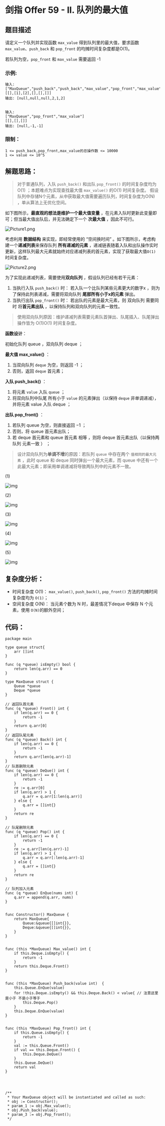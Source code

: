 # 剑指 Offer 59 - II. 队列的最大值

## 题目描述

请定义一个队列并实现函数 `max_value` 得到队列里的最大值，要求函数`max_value`、`push_back` 和 `pop_front` 的均摊时间复杂度都是O(1)。

若队列为空，`pop_front` 和 `max_value` 需要返回 -1

### 示例:

```
输入: 
["MaxQueue","push_back","push_back","max_value","pop_front","max_value"]
[[],[1],[2],[],[],[]]
输出: [null,null,null,2,1,2]


输入: 
["MaxQueue","pop_front","max_value"]
[[],[],[]]
输出: [null,-1,-1]
```

### 限制：

```
1 <= push_back,pop_front,max_value的总操作数 <= 10000
1 <= value <= 10^5
```

## 解题思路：

> 对于普通队列，入队 `push_back()` 和出队 `pop_front()` 的时间复杂度均为O(1) ；本题难点为实现查找最大值 `max_value()` 的O(1) 时间复杂度。
> 假设队列中存储N个元素，从中获取最大值需要遍历队列，时间复杂度为O(N) ，单从算法上无优化空间。

如下图所示，**最直观的想法是维护一个最大值变量** ，在元素入队时更新此变量即可；但当最大值出队后，并无法确定下一个 **次最大值** ，因此不可行。

![Picture1.png](D:\www\better_study_for_golang\每日一题\images\1609261470-WanZuG-Picture1.png)

考虑利用 **数据结构** 来实现，即经常使用的 “空间换时间” 。如下图所示，考虑构建一个**递减列表**来保存队列 **所有递减的元素** ，递减链表随着入队和出队操作实时更新，这样队列最大元素就始终对应递减列表的首元素，实现了获取最大值`O(1)`时间复杂度。

![Picture2.png](D:\www\better_study_for_golang\每日一题\images\1609261470-gMTEAf-Picture2.png)

为了实现此递减列表，需要使用**双向队列** ，假设队列已经有若干元素：

1. 当执行入队 `push_back()` 时： 若入队一个比队列某些元素更大的数字x ，则为了保持此列表递减，需要将双向队列 **尾部所有小于x的元素** 弹出。
2. 当执行出队 `pop_front()` 时： 若出队的元素是最大元素，则 双向队列 需要同时 将**首元素出队** ，以保持队列和双向队列的元素一致性。

> 使用双向队列原因：维护递减列表需要元素队首弹出、队尾插入、队尾弹出操作皆为 O(1)O(1) 时间复杂度。

**函数设计**：

初始化队列 queue ，双向队列 deque ；

**最大值 max_value()** ：

1. 当双向队列 `deque` 为空，则返回 -1 ；
2. 否则，返回 `deque` 首元素；

**入队 push_back()** ：

1. 将元素 `value` 入队 `queue` ；
2. 将双向队列中队尾 所有小于 `value` 的元素弹出（以保持 `deque` 非单调递减），并将元素 value 入队 deque ；

**出队 pop_front()** ：

1. 若队列 queue 为空，则直接返回 −1 ；
2. 否则，将 queue 首元素出队；
3. 若 deque 首元素和 queue 首元素 相等 ，则将 deque 首元素出队（以保持两队列 元素一致 ） ；

> 设计双向队列为**单调不增**的原因：若队列 `queue` 中存在两个 `值相同的最大元素` ，此时 queue 和 deque 同时弹出一个最大元素，而 queue 中还有一个此最大元素；即采用单调递减将导致两队列中的元素不一致。

(1)

![img](D:\www\better_study_for_golang\每日一题\images\1609261619-bCHZki-Picture4.png)

(2)

![img](D:\www\better_study_for_golang\每日一题\images\1609261619-VJHbWU-Picture5.png)

(3)

![img](D:\www\better_study_for_golang\每日一题\images\1609261619-TeDGxf-Picture7.png)

(4)

![img](D:\www\better_study_for_golang\每日一题\images\1609261619-xvlryq-Picture8.png)

(5)

![img](D:\www\better_study_for_golang\每日一题\images\1609261619-ARzNSA-Picture9.png)



## 复杂度分析：

- 时间复杂度 O(1)： `max_value()`, `push_back()`, `pop_front()` 方法的均摊时间复杂度均为 `O(1)`；
- 空间复杂度 O(N)： 当元素个数为 N 时，最差情况下deque 中保存 N 个元素，使用 `O(N)`的额外空间；

## 代码：

```
package main

type queue struct{
	arr []int
}

func (q *queue) isEmpty() bool {
	return len(q.arr) == 0
}

type MaxQueue struct {
	Queue *queue
	Deque *queue
}

// 返回队首元素
func (q *queue) Front() int {
	if len(q.arr) == 0 {
		return -1
	}
	return q.arr[0]
}
// 返回队尾元素
func (q *queue) Back() int {
	if len(q.arr) == 0 {
		return -1
	}
	return q.arr[len(q.arr)-1]
}
// 队首删除元素
func (q *queue) DeQue() int {
	if len(q.arr) == 0 {
		return -1
	}
	re := q.arr[0]
	if len(q.arr) > 1 {
		q.arr = q.arr[1:len(q.arr)]
	} else {
		q.arr = []int{}
	}
	return re
}

// 队尾删除元素
func (q *queue) Pop() int {
	if len(q.arr) == 0 {
		return -1
	}
	re := q.arr[len(q.arr)-1]
	if len(q.arr) > 1 {
		q.arr = q.arr[:len(q.arr)-1]
	} else {
		q.arr = []int{}
	}
	return re
}

// 队列加入元素
func (q *queue) EnQue(nums int) {
	q.arr = append(q.arr, nums)
}


func Constructor() MaxQueue {
	return MaxQueue{
		Queue:&queue{[]int{}},
		Deque:&queue{[]int{}},
	}
}


func (this *MaxQueue) Max_value() int {
	if this.Deque.isEmpty() {
		return -1
	}
	return this.Deque.Front()
}


func (this *MaxQueue) Push_back(value int)  {
	this.Queue.EnQue(value)
	for !this.Deque.isEmpty() && this.Deque.Back() < value{ // 注意这里是小于 不是小于等于
		this.Deque.Pop()
	}
	this.Deque.EnQue(value)
}


func (this *MaxQueue) Pop_front() int {
	if this.Queue.isEmpty() {
		return -1
	}
	val := this.Queue.Front()
	if val == this.Deque.Front() {
		this.Deque.DeQue()
	}
	this.Queue.DeQue()
	return val
}




/**
 * Your MaxQueue object will be instantiated and called as such:
 * obj := Constructor();
 * param_1 := obj.Max_value();
 * obj.Push_back(value);
 * param_3 := obj.Pop_front();
 */

```

